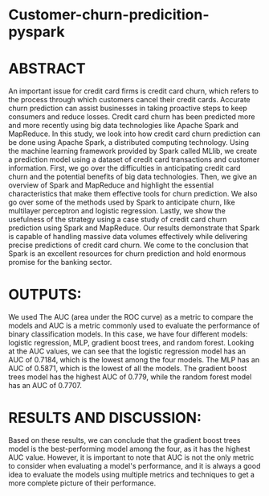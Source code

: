# Customer-churn-predicition-pyspark

# ABSTRACT
An important issue for credit card firms is credit card churn, which refers to the process through which customers cancel their credit cards. Accurate churn prediction can assist businesses in taking proactive steps to keep consumers and reduce losses. Credit card churn has been predicted more and more recently using big data technologies like Apache Spark and MapReduce. In this study, we look into how credit card churn prediction can be done using Apache Spark, a distributed computing technology. Using the machine learning framework provided by Spark called MLlib, we create a prediction model using a dataset of credit card transactions and customer information. First, we go over the difficulties in anticipating credit card churn and the potential benefits of big data technologies. Then, we give an overview of Spark and MapReduce and highlight the essential characteristics that make them effective tools for churn prediction. We also go over some of the methods used by Spark to anticipate churn, like multilayer perceptron and logistic regression. Lastly, we show the usefulness of the strategy using a case study of credit card churn prediction using Spark and MapReduce. Our results demonstrate that Spark is capable of handling massive data volumes effectively while delivering precise predictions of credit card churn. We come to the conclusion that Spark is an excellent resources for churn prediction and hold enormous promise for the banking sector.

# OUTPUTS:
We used The AUC (area under the ROC curve) as a metric to compare the models and AUC is a metric commonly used to evaluate the performance of binary classification models. In this case, we have four different models: logistic regression, MLP, gradient boost trees, and random forest.
Looking at the AUC values, we can see that the logistic regression model has an AUC of 0.7184, which is the lowest among the four models. The MLP has an AUC of 0.5871, which is the lowest of all the models. The gradient boost trees model has the highest AUC of 0.779, while the random forest model has an AUC of 0.7707.
# RESULTS AND DISCUSSION:
Based on these results, we can conclude that the gradient boost trees model is the best-performing model among the four, as it has the highest AUC value. However, it is important to note that AUC is not the only metric to consider when evaluating a model's performance, and it is always a good idea to evaluate the models using multiple metrics and techniques to get a more complete picture of their performance.


